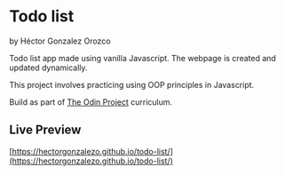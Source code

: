 #  Todo list

by Héctor Gonzalez Orozco

Todo list app made using vanilla Javascript.
The webpage is created and updated dynamically.

This project involves practicing using OOP principles in Javascript.

Build as part of [The Odin Project](https://www.theodinproject.com/) curriculum.

## Live Preview

[https://hectorgonzalezo.github.io/todo-list/](https://hectorgonzalezo.github.io/todo-list/)
